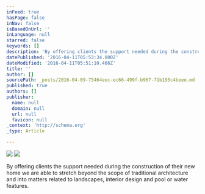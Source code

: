 ```yaml
---
inFeed: true
hasPage: false
inNav: false
isBasedOnUrl: ''
inLanguage: null
starred: false
keywords: []
description: 'By offering clients the support needed during the construction of their new home we are able to stretch beyond the scope of traditional architecture and into matters related to landscapes, interior design and pool or water features.'
datePublished: '2016-04-11T05:53:34.000Z'
dateModified: '2016-04-11T05:51:10.466Z'
title: ''
author: []
sourcePath: _posts/2016-04-09-75464eec-ec66-499f-b967-71b195c4beee.md
published: true
authors: []
publisher:
  name: null
  domain: null
  url: null
  favicon: null
_context: 'http://schema.org'
_type: Article

---
```

![](https://the-grid-user-content.s3-us-west-2.amazonaws.com/1a783d9a-d150-460e-abd9-4b149131996d.jpg)
![](https://the-grid-user-content.s3-us-west-2.amazonaws.com/05c7cfa3-bc50-4650-92d2-6993d4732446.jpg)

By offering clients the support needed during the construction of their new home we are able to stretch beyond the scope of traditional architecture and into matters related to landscapes, interior design and pool or water features.